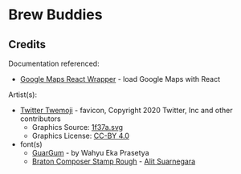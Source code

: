 # Brew Buddies

## Credits

Documentation referenced:

- [Google Maps React Wrapper](https://github.com/googlemaps/react-wrapper/tree/main) - load Google Maps with React

Artist(s):

- [Twitter Twemoji](https://github.com/twitter/twemoji) - favicon, Copyright 2020 Twitter, Inc and other contributors
  - Graphics Source: [1f37a.svg](https://github.com/twitter/twemoji/blob/master/assets/svg/1f37a.svg)
  - Graphics License: [CC-BY 4.0](https://creativecommons.org/licenses/by/4.0/)
- font(s)
  - [GuarGum](https://www.cdnfonts.com/g-guargum.font) - by Wahyu Eka Prasetya
  - [Braton Composer Stamp Rough](https://www.cdnfonts.com/braton-composer-stamp-rough.font) - [Alit Suarnegara](https://alitdesign.net/)
